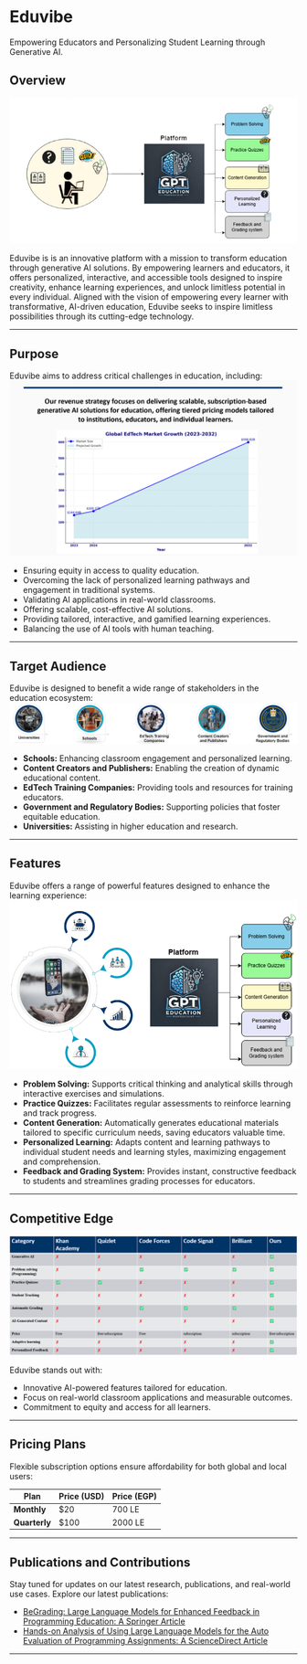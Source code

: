 # Eduvibe

Empowering Educators and Personalizing Student Learning through Generative AI.

## Overview
![Overview](Images/Overview.png)

Eduvibe is is an innovative platform with a mission to transform education through generative AI solutions. By empowering learners and educators, it offers personalized, interactive, and accessible tools designed to inspire creativity, enhance learning experiences, and unlock limitless potential in every individual. Aligned with the vision of empowering every learner with transformative, AI-driven education, Eduvibe seeks to inspire limitless possibilities through its cutting-edge technology.

---

## Purpose

Eduvibe aims to address critical challenges in education, including:
![Purpose_logo](Images/Purpose.png)

*   Ensuring equity in access to quality education.
*   Overcoming the lack of personalized learning pathways and engagement in traditional systems.
*   Validating AI applications in real-world classrooms.
*   Offering scalable, cost-effective AI solutions.
*   Providing tailored, interactive, and gamified learning experiences.
*   Balancing the use of AI tools with human teaching.

---
## Target Audience

Eduvibe is designed to benefit a wide range of stakeholders in the education ecosystem:
![Features_logo](Images/Target_Audience.png)

*   **Schools:** Enhancing classroom engagement and personalized learning.
*   **Content Creators and Publishers:** Enabling the creation of dynamic educational content.
*   **EdTech Training Companies:** Providing tools and resources for training educators.
*   **Government and Regulatory Bodies:** Supporting policies that foster equitable education.
*   **Universities:** Assisting in higher education and research.
---
## Features
Eduvibe offers a range of powerful features designed to enhance the learning experience:
![Features_logo](Images/Feature.png)

*   **Problem Solving:** Supports critical thinking and analytical skills through interactive exercises and simulations.
*   **Practice Quizzes:** Facilitates regular assessments to reinforce learning and track progress.
*   **Content Generation:** Automatically generates educational materials tailored to specific curriculum needs, saving educators valuable time.
*   **Personalized Learning:** Adapts content and learning pathways to individual student needs and learning styles, maximizing engagement and comprehension.
*   **Feedback and Grading System:** Provides instant, constructive feedback to students and streamlines grading processes for educators.
---

## Competitive Edge
![Competitors_Analysis_logo](Images/Competitors_Analysis.png)

Eduvibe stands out with:

- Innovative AI-powered features tailored for education.
- Focus on real-world classroom applications and measurable outcomes.
- Commitment to equity and access for all learners.

---
## Pricing Plans

Flexible subscription options ensure affordability for both global and local users:

| **Plan**      | **Price (USD)** | **Price (EGP)** |
| ------------- | --------------- | --------------- |
| **Monthly**   | $20             | 700 LE          |
| **Quarterly** | $100            | 2000 LE         |

---

## Publications and Contributions

Stay tuned for updates on our latest research, publications, and real-world use cases. Explore our latest publications:

- [BeGrading: Large Language Models for Enhanced Feedback in Programming Education: A Springer Article](https://link.springer.com/article/10.1007/s00521-024-10449-y)
- [Hands-on Analysis of Using Large Language Models for the Auto Evaluation of Programming Assignments: A ScienceDirect Article](https://www.sciencedirect.com/science/article/abs/pii/S0306437924001315)

---
<!--
## Contact

For inquiries or collaborations, reach out to us at:
- **Dr. Tamer Arafa**: [tarafa@nu.edu.eg](mailto:tarafa@nu.edu.eg)
- **Dr. Ghada Khoriba**: [ghadakhoriba@nu.edu.eg](mailto:ghadakhoriba@nu.edu.eg)
- **Dr. Ensaf Mohamed**: [enmohamed@nu.edu.eg](mailto:enmohamed@nu.edu.eg)
- **Dr. Walaa Medhat**: [wmedhat@nu.edu.eg](mailto:wmedhat@nu.edu.eg)
 -->
